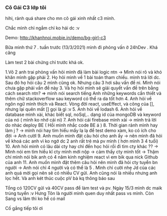 ### Cô Gái C3 lớp tôi

hihi, rảnh quá share cho mn cô gái xinh nhất c3 mình.

Chắc mình chỉ ngắm chỉ ko hái dc :v

Demo: http://khanhnoi.mobie.in/demo/bg-girl-c3

Bữa mình thứ 7 . tuần trước (13/3/2021) mình đi phỏng vấn ở 24hDev . Khá căng

Làm test 2 bài chứng chỉ trước khá ok.

1.Vô 2 anh trai phỏng vấn hỏi mình đã làm bài logic ntn -> Mình nói rõ và khó khăn mình gặp phải
2. Họ hỏi mình về 1 bài toán tham chiếu. mình trả lời dc. Sau đó họ hỏi câu 2 mình cũng ok. Nhưng câu 3 hơi sâu vấn đề ni. Mình nói chưa gặp phải vấn đề này
3. Và họ hỏi mình sẽ giải quyết vấn đề trên bằng cách search ntn? => mình nói search tiếng Anh những keywords cần thiết và thêm chữ stackoverflow sau keyword có thể ra da tốt hơn
4. Anh hỏi về ngôn ngữ mình thích và React. Vòng đời react, useEffect, và công của [], nhưng lại quên mất [] gọi là gì :v
5. Anh hỏi về lodash
6. Anh hỏi về database mình xài, khác biết sql, noSql,.. dạng id của mongoDB và keyword của nó ( mình ko nhớ cái ni)
7. Anh hỏi cái firebase mình xài -> mình trả lời do nhác deploy BE ( Hồi mình nhắc code BE á )
8. Thời gian rảnh mình hay làm j ? -> mình nói hay tìm hiểu mấy lạ lạ để test demo xàm, ko có ích cho đời -> Anh cườI
9. Anh muốn mình đặt câu hỏi cho anh ấy -> nên mình đã hỏi về khoá các anh vì ko ngờ dc 2 anh rất trẻ mà pv mình ( hơn mình 3 4 tuổi)
10. Anh hỏi mình có lâu dài cty hay chỉ đến học hỏi rồi đi tìm cty khác ?? -> Mình nói em tìm hiểu kĩ cty mình mới nộp -> cảm thấy cty mình tốt -> Thậm chí mình nói bik anh có 4 năm kinh nghiệm react vì em bik qua nick Github của anh
11. Anh muốn mình đặt  thêm câu hỏi nên mình đã hỏi cty tuyển bn người -> Anh nói chỉ 4 người và có thể là 5 .
Mình chỉ cười nhẹ Jd của các anh quá mời gọi nên sẽ có nhiều CV gửi. Anh cũng nói là nhiều nhưng anh lọc hết. Và anh két thúc cuộc pV bà kq thông báo sau

Tổng có 120CV gửi và 40CV pass để làm test và pv. Ngày 15/3 mình dc maik trúng tuyển :v
Hưng Tôn là người mình quen duy nhất pass vs  mình.
Còn Sang vs lâm thì ko hề có mail

Cố gắng tiếp tôi ơi